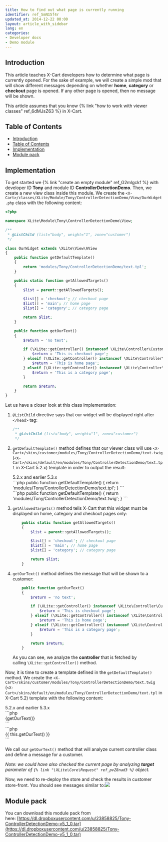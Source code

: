 ```yaml
---
title: How to find out what page is currently running
identifier: ref_SmN15f4r
updated_at: 2014-12-22 00:00
layout: article_with_sidebar
lang: en
categories:
- Developer docs
- Demo module
---
```


## Introduction

This article teaches X-Cart developers how to determine what page is currently opened. For the sake of example, we will create a simple mod that will show different messages depending on whether **home**, **category** or **checkout** page is opened. If any other page is opened, then no message will be shown.

This article assumes that you know {% link "how to work with viewer classes" ref_6dMJsZ63 %} in X-Cart.

## Table of Contents

*   [Introduction](#introduction)
*   [Table of Contents](#table-of-contents)
*   [Implementation](#implementation)
*   [Module pack](#module-pack)

## Implementation

To get started we {% link "create an empty module" ref_G2mlgckf %} with developer ID **Tony** and module ID **ControllerDetectionDemo**. Then, we create a new view class inside this module. We create the
`<X-Cart>/classes/XLite/Module/Tony/ControllerDetectionDemo/View/OurWidget.php` class with the following content:

```php
<?php

namespace XLite\Module\Tony\ControllerDetectionDemo\View;

/**
 * @ListChild (list="body", weight="1", zone="customer")
 */

class OurWidget extends \XLite\View\AView
{
	public function getDefaultTemplate() 
	{
		return 'modules/Tony/ControllerDetectionDemo/text.tpl';
	}

	public static function getAllowedTargets() 
	{
		$list = parent::getAllowedTargets();

		$list[] = 'checkout'; // checkout page
		$list[] = 'main'; // home page
		$list[] = 'category'; // category page

		return $list;
	}

	public function getOurText()
	{
		$return = 'no text';

		if (\XLite::getController() instanceof \XLite\Controller\Customer\Checkout) {
			$return = 'This is checkout page';
		} elseif (\XLite::getController() instanceof \XLite\Controller\Customer\Main) {
			$return = 'This is home page';
		} elseif (\XLite::getController() instanceof \XLite\Controller\Customer\Category) {
			$return = 'This is a category page';
		}

		return $return;
	}
}
```

Let us have a closer look at this class implementation:

1.  `@ListChild` directive says that our widget will be displayed right after `</head>` tag: 

    ```php
    /**
     * @ListChild (list="body", weight="1", zone="customer")
     */
    ```

2.  `getDefaultTemplate()` method defines that our viewer class will use `<X-Cart>/skins/customer/modules/Tony/ControllerDetectionDemo/text.twig` (`<X-Cart>/skins/default/en/modules/Tony/ControllerDetectionDemo/text.tpl` in X-Cart 5.2.x) template in order to output the result:

    <div class="ui top attached tabular menu">
        <a class='item' data-tab='tab-1'>5.2.x and earlier</a>
        <a class='item active' data-tab='tab-2'>5.3.x</a>
    </div>
    <div data-tab="tab-1" class="ui bottom attached tab segment" markdown="1">
    ```php
	public function getDefaultTemplate() 
	{
		return 'modules/Tony/ControllerDetectionDemo/text.tpl';
	}
    ```
    </div>
    <div data-tab="tab-2" class="ui bottom attached active tab segment" markdown="1">
    ```php
    public function getDefaultTemplate() 
    {
        return 'modules/Tony/ControllerDetectionDemo/text.twig';
    }
    ```
    </div>

3.  `getAllowedTargets()` method tells X-Cart that this widget must be displayed on home, category and checkout pages only:

    ```php
    	public static function getAllowedTargets() 
    	{
    		$list = parent::getAllowedTargets();

    		$list[] = 'checkout'; // checkout page
    		$list[] = 'main'; // home page
    		$list[] = 'category'; // category page

    		return $list;
    	}
    ```

4.  `getOurText()` method defines the message that will be shown to a customer: 

    ```php
    	public function getOurText()
    	{
    		$return = 'no text';

    		if (\XLite::getController() instanceof \XLite\Controller\Customer\Checkout) {
    			$return = 'This is checkout page';
    		} elseif (\XLite::getController() instanceof \XLite\Controller\Customer\Main) {
    			$return = 'This is home page';
    		} elseif (\XLite::getController() instanceof \XLite\Controller\Customer\Category) {
    			$return = 'This is a category page';
    		}

    		return $return;
    	}
    ```

    As you can see, we analyze the **controller** that is fetched by calling `\XLite::getController()` method.

Now, it is time to create a template defined in the `getDefaultTemplate()` method. We create the `<X-Cart>/skins/customer/modules/Tony/ControllerDetectionDemo/text.twig` (`<X-Cart>/skins/default/en/modules/Tony/ControllerDetectionDemo/text.tpl` in X-Cart 5.2) template with the following content: 

<div class="ui top attached tabular menu">
    <a class='item' data-tab='tab-3'>5.2.x and earlier</a>
    <a class='item active' data-tab='tab-4'>5.3.x</a>
</div>
<div data-tab="tab-3" class="ui bottom attached tab segment" markdown="1">
```php
<div>{getOurText()}</div>
```
</div>
<div data-tab="tab-4" class="ui bottom attached active tab segment" markdown="1">
```php
<div>{{ this.getOurText() }}</div>
```
</div>

We call our `getOurText()` method that will analyze current controller class and define a message for a customer.

_Note: we could have also checked the current page by analyzing **target** parameter of `{% link "\XLite\Core\Request" ref_pvZ8nad3 %}` object._

Now, we need to re-deploy the store and check the results in customer store-front. You should see messages similar to:![]({{site.baseurl}}/attachments/524292/8356147.png)

## Module pack

You can download this module pack from here: [https://dl.dropboxusercontent.com/u/23858825/Tony-ControllerDetectionDemo-v5_1_0.tar](https://dl.dropboxusercontent.com/u/23858825/Tony-ControllerDetectionDemo-v5_1_0.tar)
